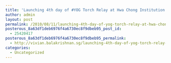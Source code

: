 ```yaml
---
title: 'Launching 4th day of #YOG Torch Relay at Hwa Chong Institution'
author: admin
layout: post
permalink: /2010/08/11/launching-4th-day-of-yog-torch-relay-at-hwa-chong-institution/
posterous_8a63df1deb6976f4a6730ec8f9dbeb95_post_id:
  - 25420417
posterous_8a63df1deb6976f4a6730ec8f9dbeb95_permalink:
  - http://vivian.balakrishnan.sg/launching-4th-day-of-yog-torch-relay-at-hwa-c
categories:
  - Uncategorized
---
```

